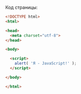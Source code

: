 Код страницы:

```html run
<!DOCTYPE html>
<html>

<head>
  <meta charset="utf-8">
</head>

<body>

  <script>
    alert( 'Я - JavaScript!' );
  </script>

</body>

</html>
```

